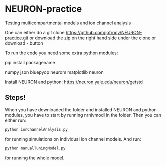 # NEURON-practice
Testing multicompartmental models and ion channel analysis

One can either do a git clone https://github.com/jofrony/NEURON-practice.git or download the zip on the right hand side under the clone or download - button

To run the code you need some extra python modules:

pip install packagename

numpy
json
bluepyop
neurom
matplotlib
neuron

Install NEURON and python: https://neuron.yale.edu/neuron/getstd

## Steps!

When you have downloaded the folder and installed NEURON and python modules, you have to start by running nrnivmodl in the folder.
Then you can either run:
```python
python ionChannelAnalysis.py 

```
for running simulations on individual ion channel models. And run:

```python
python manualTuningModel.py

```

for running the whole model.





